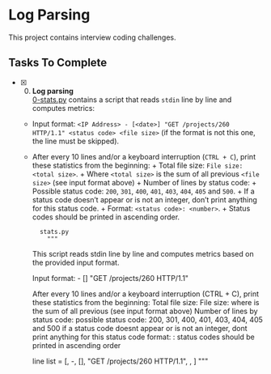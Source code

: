 # Log Parsing

This project contains interview coding challenges.

## Tasks To Complete

- [x] 0. **Log parsing**<br/>[0-stats.py](0-stats.py) contains a script that reads `stdin` line by line and computes metrics:

  - Input format: `<IP Address> - [<date>] "GET /projects/260 HTTP/1.1" <status code> <file size>` (if the format is not this one, the line must be skipped).
  - After every 10 lines and/or a keyboard interruption (`CTRL + C`), print these statistics from the beginning: + Total file size: `File size: <total size>`. + Where `<total size>` is the sum of all previous `<file size>` (see input format above) + Number of lines by status code: + Possible status code: `200`, `301`, `400`, `401`, `403`, `404`, `405` and `500`. + If a status code doesn’t appear or is not an integer, don’t print anything for this status code. + Format: `<status code>: <number>`. + Status codes should be printed in ascending order.

          stats.py
            """

    This script reads stdin line by line and computes metrics based on the provided
    input format.

    Input format: <IP Address> - [<date>] "GET /projects/260 HTTP/1.1"
    <status code> <file size>

    After every 10 lines and/or a keyboard interruption (CTRL + C),
    print these statistics from the beginning:
    Total file size: File size: <total size>
    where <total size> is the sum of all previous <file size>
    (see input format above)
    Number of lines by status code:
    possible status code: 200, 301, 400, 401, 403, 404, 405 and 500
    if a status code doesnt appear or is not an integer,
    dont print anything for this status code
    format: <status code>: <number>
    status codes should be printed in ascending order

    line list = [<IP Address>, -, [<date>], "GET /projects/260 HTTP/1.1",
    <status code>, <file size>]
"""
